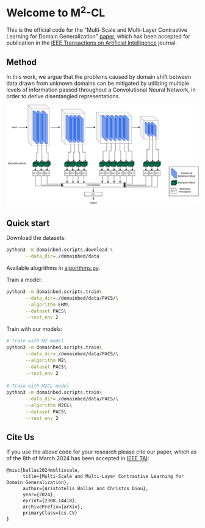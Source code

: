 # Welcome to M<sup>2</sup>-CL

This is the official code for the "Multi-Scale and Multi-Layer 
Contrastive Learning for Domain Generalization" [paper](https://arxiv.org/abs/2308.14418), 
which has been accepted for publication in the [IEEE Transactions on 
Artificial Intelligence](https://ieeexplore.ieee.org/xpl/RecentIssue.jsp?punumber=9078688) journal.

## Method
 In this work, we argue that the problems caused by
domain shift between data drawn from unknown domains can be mitigated
by utilizing multiple levels of information passed throughout a
Convolutional Neural Network, in order to derive disentangled
representations.

<img src="assets/m2cl_arch.png" alt="drawing"/>


## Quick start

Download the datasets:

```sh
python3 -m domainbed.scripts.download \
       --data_dir=./domainbed/data
```

Available alogrithms in [algorithms.py](./domainbed/algorithms.py). 

Train a model:

```sh
python3 -m domainbed.scripts.train\
       --data_dir=./domainbed/data/PACS/\
       --algorithm ERM\
       --dataset PACS\
       --test_env 2
```

Train with our models:

```sh 
# Train with M2 model 
python3 -m domainbed.scripts.train\
       --data_dir=./domainbed/data/PACS/\
       --algorithm M2\
       --dataset PACS\
       --test_env 2

# Train with M2CL model 
python3 -m domainbed.scripts.train\
       --data_dir=./domainbed/data/PACS/\
       --algorithm M2CL\
       --dataset PACS\
       --test_env 2
```


## Cite Us
If you use the above code for your research please cite our paper, which as of the 8th of March 2024 has been accepted in [IEEE TAI](https://ieeexplore.ieee.org/xpl/RecentIssue.jsp?punumber=9078688):
```citation
@misc{ballas2024multiscale,
      title={Multi-Scale and Multi-Layer Contrastive Learning for Domain Generalization}, 
      author={Aristotelis Ballas and Christos Diou},
      year={2024},
      eprint={2308.14418},
      archivePrefix={arXiv},
      primaryClass={cs.CV}
}   
```